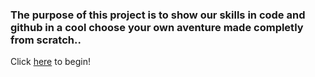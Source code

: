 ### The purpose of this project is to show our skills in code and github in a cool choose your own aventure made completly from scratch..



Click [here](home.md) to begin!